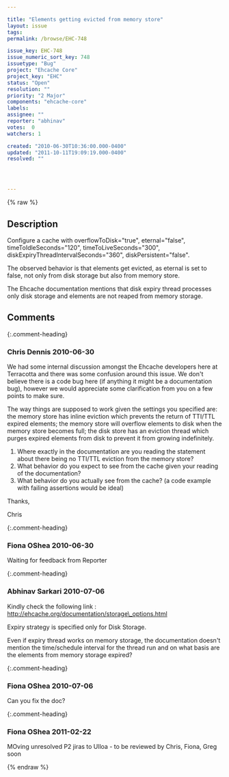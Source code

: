 ```yaml
---

title: "Elements getting evicted from memory store"
layout: issue
tags: 
permalink: /browse/EHC-748

issue_key: EHC-748
issue_numeric_sort_key: 748
issuetype: "Bug"
project: "Ehcache Core"
project_key: "EHC"
status: "Open"
resolution: ""
priority: "2 Major"
components: "ehcache-core"
labels: 
assignee: ""
reporter: "abhinav"
votes:  0
watchers: 1

created: "2010-06-30T10:36:00.000-0400"
updated: "2011-10-11T19:09:19.000-0400"
resolved: ""




---
```


{% raw %}

## Description

<div markdown="1" class="description">

Configure a cache with overflowToDisk="true", eternal="false", timeToIdleSeconds="120", timeToLiveSeconds="300", diskExpiryThreadIntervalSeconds="360", diskPersistent="false".

The observed behavior is that elements get evicted, as eternal is set to false, not only from disk storage but also from memory store.

The Ehcache documentation mentions that disk expiry thread processes only disk storage and elements are not reaped from memory storage.


</div>

## Comments


{:.comment-heading}
### **Chris Dennis** <span class="date">2010-06-30</span>

<div markdown="1" class="comment">

We had some internal discussion amongst the Ehcache developers here at Terracotta and there was some confusion around this issue.  We don't believe there is a code bug here (if anything it might be a documentation bug), however we would appreciate some clarification from you on a few points to make sure.

The way things are supposed to work given the settings you specified are: the memory store has inline eviction which prevents the return of TTI/TTL expired elements; the memory store will overflow elements to disk when the memory store becomes full; the disk store has an eviction thread which purges expired elements from disk to prevent it from growing indefinitely.

1) Where exactly in the documentation are you reading the statement about there being no TTI/TTL eviction from the memory store?
2) What behavior do you expect to see from the cache given your reading of the documentation?
3) What behavior do you actually see from the cache? (a code example with failing assertions would be ideal)

Thanks,

Chris

</div>


{:.comment-heading}
### **Fiona OShea** <span class="date">2010-06-30</span>

<div markdown="1" class="comment">

Waiting for feedback from Reporter 

</div>


{:.comment-heading}
### **Abhinav Sarkari** <span class="date">2010-07-06</span>

<div markdown="1" class="comment">

Kindly check the following link : http://ehcache.org/documentation/storage\_options.html

Expiry strategy is specified only for Disk Storage.

Even if expiry thread works on memory storage, the documentation doesn't mention the time/schedule interval for the thread run and on what basis are the elements from memory storage expired?

</div>


{:.comment-heading}
### **Fiona OShea** <span class="date">2010-07-06</span>

<div markdown="1" class="comment">

Can you fix the doc?

</div>


{:.comment-heading}
### **Fiona OShea** <span class="date">2011-02-22</span>

<div markdown="1" class="comment">

MOving unresolved P2 jiras to Ulloa - to be reviewed by Chris, Fiona, Greg soon

</div>



{% endraw %}

